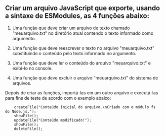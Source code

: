 ## Criar um arquivo JavaScript que exporte, usando a sintaxe de ESModules, as 4 funções abaixo:

1. Uma função que deve criar um arquivo de texto chamado "meuarquivo.txt" no diretório atual contendo o texto informado como argumento.

2. Uma função que deve reescrever o texto no arquivo "meuarquivo.txt" substituindo o conteúdo pelo texto informado no argumento.

3. Uma função que deve ler o conteúdo do arquivo "meuarquivo.txt" e exibi-lo no console.

4. Uma função que deve excluir o arquivo "meuarquivo.txt" do sistema de arquivos.

Depois de criar as funções, importá-las em um outro arquivo e executá-las para fins de teste de acordo com o exemplo abaixo:


        createFile("Conteúdo inicial do arquivo.\nCriado com o módulo fs do Node.js.");
        showFile();
        updateFile("Conteúdo modificado!");
        showFile();
        deleteFile();